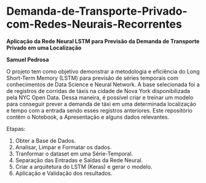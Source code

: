 # Demanda-de-Transporte-Privado-com-Redes-Neurais-Recorrentes
**Aplicação da Rede Neural LSTM para Previsão da Demanda de Transporte Privado em uma Localização**

**Samuel Pedrosa**

O projeto tem como objetivo demonstrar a metodologia e eficiência do Long Short-Term Memory (LSTM) para previsão de séries temporais com conhecimentos de Data Science e Neural Network.
A base selecionada foi a de registros de corridas de táxis na cidade de Nova York disponibilizada pela NYC Open Data. Dessa maneira, é possível criar e treinar um modelo para conseguir prever a demanda de táxi em uma determinada localização e tempo com a entrada sendo esses registros anteriores. Este repositório contêm o Notebook, a Apresentação e alguns dados relevantes.

Etapas:
1. Obter a Base de Dados.
2. Analisar, Limpar e Formatar os dados.
3. Tranformar o dataset em uma Série-Temporal.
4. Separação das Entradas e Saídas da Rede Neural.
5. Criar a arquitetura do LSTM (Keras) e gerar o modelo.
6. Aplicação e Validação dos resultados.
